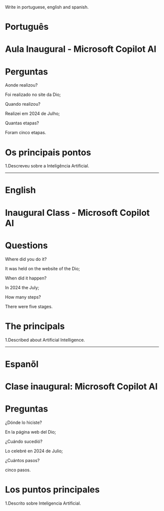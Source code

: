 Write in portuguese, english and spanish.

# Português

# Aula Inaugural - Microsoft Copilot AI

# Perguntas

Aonde realizou?

Foi realizado no site da Dio;

Quando realizou?

Realizei em 2024 de Julho;

Quantas etapas?

Foram cinco etapas.

# Os principais pontos

1.Descreveu sobre a Inteligência Artificial.

--------------------------------------------------------------------------------------------------------------------------------

# English

# Inaugural Class - Microsoft Copilot AI

# Questions

Where did you do it?

It was held on the website of the Dio;

When did it happen?

In 2024 the July;

How many steps?

There were five stages.

# The principals

1.Described about Artificial Intelligence.

--------------------------------------------------------------------------------------------------------------------------------

# Espanõl

# Clase inaugural: Microsoft Copilot AI

#  Preguntas

¿Dónde lo hiciste?

En la página web del Dio;

¿Cuándo sucedió?

Lo celebré en 2024 de Julio;

¿Cuántos pasos?

cinco pasos.

# Los puntos principales

1.Descrito sobre Inteligencia Artificial.

